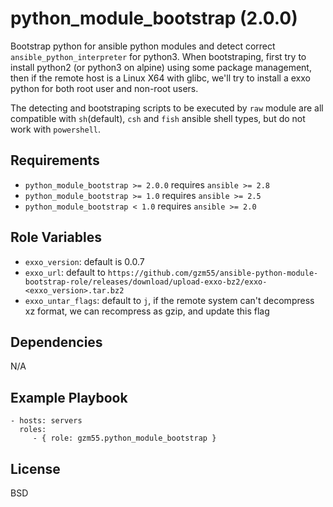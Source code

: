 python_module_bootstrap (2.0.0)
===============================

Bootstrap python for ansible python modules and detect correct `ansible_python_interpreter` for python3. When
bootstraping, first try to install python2 (or python3 on alpine) using some package management, then if the remote host
is a Linux X64 with glibc, we'll try to install a exxo python for both root user and non-root users.

The detecting and bootstraping scripts to be executed by `raw` module are all compatible with `sh`(default),
`csh` and `fish` ansible shell types, but do not work with `powershell`.

Requirements
------------

- `python_module_bootstrap >= 2.0.0` requires `ansible >= 2.8`
- `python_module_bootstrap >= 1.0` requires `ansible >= 2.5`
- `python_module_bootstrap < 1.0` requires `ansible >= 2.0`

Role Variables
--------------

- `exxo_version`: default is 0.0.7
- `exxo_url`: default to `https://github.com/gzm55/ansible-python-module-bootstrap-role/releases/download/upload-exxo-bz2/exxo-<exxo_version>.tar.bz2`
- `exxo_untar_flags`: default to `j`, if the remote system can't decompress xz format, we can recompress as gzip, and update this flag

Dependencies
------------

N/A

Example Playbook
----------------

    - hosts: servers
      roles:
         - { role: gzm55.python_module_bootstrap }

License
-------

BSD
